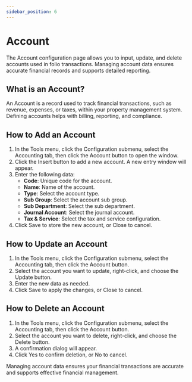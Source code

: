 ```yaml
---
sidebar_position: 6
---
```


# Account

The Account configuration page allows you to input, update, and delete accounts used in folio transactions. Managing account data ensures accurate financial records and supports detailed reporting.

## What is an Account?

An Account is a record used to track financial transactions, such as revenue, expenses, or taxes, within your property management system. Defining accounts helps with billing, reporting, and compliance.

## How to Add an Account

1. In the Tools menu, click the Configuration submenu, select the Accounting tab, then click the Account button to open the window.
2. Click the Insert button to add a new account. A new entry window will appear.
3. Enter the following data:
   - **Code**: Unique code for the account.
   - **Name**: Name of the account.
   - **Type**: Select the account type.
   - **Sub Group**: Select the account sub group.
   - **Sub Department**: Select the sub department.
   - **Journal Account**: Select the journal account.
   - **Tax & Service**: Select the tax and service configuration.
4. Click Save to store the new account, or Close to cancel.

## How to Update an Account

1. In the Tools menu, click the Configuration submenu, select the Accounting tab, then click the Account button.
2. Select the account you want to update, right-click, and choose the Update button.
3. Enter the new data as needed.
4. Click Save to apply the changes, or Close to cancel.

## How to Delete an Account

1. In the Tools menu, click the Configuration submenu, select the Accounting tab, then click the Account button.
2. Select the account you want to delete, right-click, and choose the Delete button.
3. A confirmation dialog will appear.
4. Click Yes to confirm deletion, or No to cancel.

Managing account data ensures your financial transactions are accurate and supports effective financial management.
